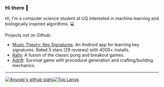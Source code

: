 ### Hi there 👋

Hi, I'm a computer science student at UQ interested in machine learning and biologically inspired algorithms. 💻

Projects not on Github:

* [Music Theory: Key Signatures](https://play.google.com/store/apps/details?id=com.companyname.Music_Theory_Key_Signatures "Music Theory: Key Signatures"): An Android app for learning key signatures. Rated 5 stars (29 reviews) with 4000+ installs.
* [Rally](https://www.kongregate.com/games/hjstudios/rally "Rally"): A fusion of the classic pong and breakout games. 
* [Adrift](https://www.youtube.com/watch?v=6JqdQI5W8Uw "Adrift"): Survival game with procedural generation and crafting/building mechanics. 

-------------------
[![Anurag's github stats](https://github-readme-stats.vercel.app/api?username=humphreymunn&count_private=true&theme=nord)](https://github.com/anuraghazra/github-readme-stats)[![Top Langs](https://github-readme-stats.vercel.app/api/top-langs/?username=humphreymunn)](https://github.com/anuraghazra/github-readme-stats)

<!--
**humphreymunn/humphreymunn** is a ✨ _special_ ✨ repository because its `README.md` (this file) appears on your GitHub profile.

Here are some ideas to get you started:

- 🔭 I’m currently working on ...
- 🌱 I’m currently learning ...
- 👯 I’m looking to collaborate on ...
- 🤔 I’m looking for help with ...
- 💬 Ask me about ...
- 📫 How to reach me: ...
- 😄 Pronouns: ...
- ⚡ Fun fact: ...
-->
